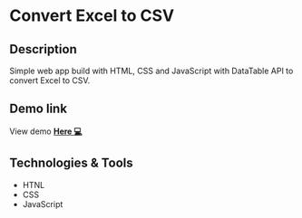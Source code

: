 # Convert Excel to CSV

## Description

Simple web app build with HTML, CSS and JavaScript with DataTable API to convert Excel to CSV.

## Demo link

View demo <a href="https://samirazazy.github.io/excel-to-csv/"><b>Here 💻</b></a> 

## Technologies & Tools

- HTNL
- CSS
- JavaScript
